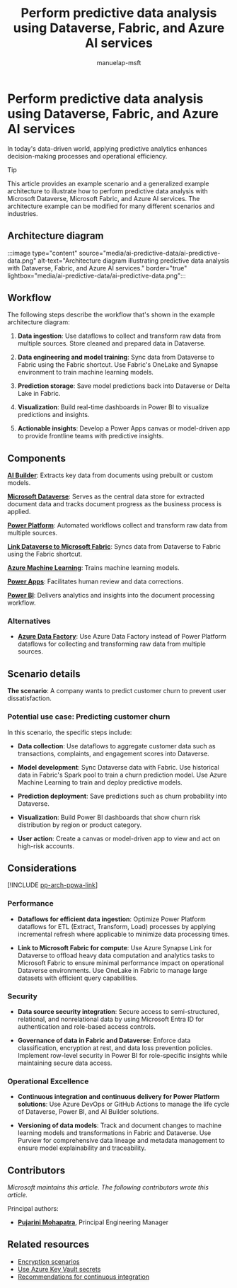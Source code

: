 ﻿---
title: Perform predictive data analysis using Dataverse, Fabric, and Azure AI services
description: Learn how to perform predictive data analysis using Dataverse, Fabric, and Azure AI services to enhance decision-making processes and operational efficiency.
#customer intent: As a Power Platform user, I want to learn how to perform predictive data analysis using Dataverse, Fabric, and Azure AI so that I can enhance decision-making processes.
author: manuelap-msft
ms.subservice: architecture-center
ms.topic: conceptual
ms.date: 04/06/2025
ms.author: mapichle
ms.reviewer: pankajsharma2087
contributors:
  - manuelap-msft
ms.contributors:
  - pmohapatra
search.audienceType:
  - admin
  - flowmaker
ms.custom:
  - ai-gen-docs-bap
  - ai-gen-description
  - ai-seo-date:03/11/2025
---

# Perform predictive data analysis using Dataverse, Fabric, and Azure AI services

In today's data-driven world, applying predictive analytics enhances decision-making processes and operational efficiency.

> [!TIP]
> This article provides an example scenario and a generalized example architecture to illustrate how to perform predictive data analysis with Microsoft Dataverse, Microsoft Fabric, and Azure AI services. The architecture example can be modified for many different scenarios and industries.

## Architecture diagram

:::image type="content" source="media/ai-predictive-data/ai-predictive-data.png" alt-text="Architecture diagram illustrating predictive data analysis with Dataverse, Fabric, and Azure AI services." border="true" lightbox="media/ai-predictive-data/ai-predictive-data.png":::

## Workflow

The following steps describe the workflow that's shown in the example architecture diagram:

1. **Data ingestion**: Use dataflows to collect and transform raw data from multiple sources. Store cleaned and prepared data in Dataverse.

1. **Data engineering and model training**: Sync data from Dataverse to Fabric using the Fabric shortcut. Use Fabric's OneLake and Synapse environment to train machine learning models.

1. **Prediction storage**: Save model predictions back into Dataverse or Delta Lake in Fabric.

1. **Visualization**: Build real-time dashboards in Power BI to visualize predictions and insights.

1. **Actionable insights**: Develop a Power Apps canvas or model-driven app to provide frontline teams with predictive insights.

## Components

[**AI Builder**](/ai-builder/overview): Extracts key data from documents using prebuilt or custom models.

[**Microsoft Dataverse**](/power-apps/maker/data-platform/): Serves as the central data store for extracted document data and tracks document progress as the business process is applied.

[**Power Platform**](/power-query/dataflows/create-use): Automated workflows collect and transform raw data from multiple sources.

[**Link Dataverse to Microsoft Fabric**](/power-apps/maker/data-platform/azure-synapse-link-view-in-fabric): Syncs data from Dataverse to Fabric using the Fabric shortcut.

[**Azure Machine Learning**](/azure/machine-learning/): Trains machine learning models.

[**Power Apps**](/power-apps/): Facilitates human review and data corrections.

[**Power BI**](/power-bi/): Delivers analytics and insights into the document processing workflow.

### Alternatives

- **[Azure Data Factory](/azure/data-factory/)**: Use Azure Data Factory instead of Power Platform dataflows for collecting and transforming raw data from multiple sources.

## Scenario details

**The scenario**: A company wants to predict customer churn to prevent user dissatisfaction.

### Potential use case: Predicting customer churn

In this scenario, the specific steps include:

- **Data collection**: Use dataflows to aggregate customer data such as transactions, complaints, and engagement scores into Dataverse.

- **Model development**: Sync Dataverse data with Fabric. Use historical data in Fabric's Spark pool to train a churn prediction model. Use Azure Machine Learning to train and deploy predictive models.

- **Prediction deployment**: Save predictions such as churn probability into Dataverse.

- **Visualization**: Build Power BI dashboards that show churn risk distribution by region or product category.

- **User action**: Create a canvas or model-driven app to view and act on high-risk accounts.

## Considerations

[!INCLUDE [pp-arch-ppwa-link](../../includes/pp-arch-ppwa-link.md)]

### Performance

- **Dataflows for efficient data ingestion**: Optimize Power Platform dataflows for ETL (Extract, Transform, Load) processes by applying incremental refresh where applicable to minimize data processing times.

- **Link to Microsoft Fabric for compute**: Use Azure Synapse Link for Dataverse to offload heavy data computation and analytics tasks to Microsoft Fabric to ensure minimal performance impact on operational Dataverse environments. Use OneLake in Fabric to manage large datasets with efficient query capabilities.

### Security

- **Data source security integration**: Secure access to semi-structured, relational, and nonrelational data by using Microsoft Entra ID for authentication and role-based access controls.

- **Governance of data in Fabric and Dataverse**: Enforce data classification, encryption at rest, and data loss prevention policies. Implement row-level security in Power BI for role-specific insights while maintaining secure data access.

### Operational Excellence

- **Continuous integration and continuous delivery for Power Platform solutions**: Use Azure DevOps or GitHub Actions to manage the life cycle of Dataverse, Power BI, and AI Builder solutions.

- **Versioning of data models**: Track and document changes to machine learning models and transformations in Fabric and Dataverse. Use Purview for comprehensive data lineage and metadata management to ensure model explainability and traceability.

## Contributors

_Microsoft maintains this article. The following contributors wrote this article._

Principal authors:

- **[Pujarini Mohapatra](https://www.linkedin.com/in/biswapm/)**, Principal Engineering Manager

## Related resources

- [Encryption scenarios](/power-platform/well-architected/security/encryption#encryption-scenarios)
- [Use Azure Key Vault secrets](/power-platform/well-architected/security/application-secrets#use-azure-key-vault-secrets)
- [Recommendations for continuous integration](/power-platform/well-architected/operational-excellence/release-engineering-continuous-integration)

